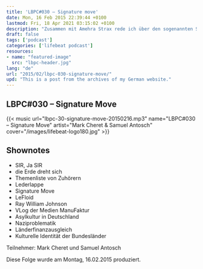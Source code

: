 ```yaml
---
title: 'LBPC#030 – Signature move'
date: Mon, 16 Feb 2015 22:39:44 +0100
lastmod: Fri, 18 Apr 2021 03:15:02 +0100
description: "Zusammen mit Amehra Strax rede ich über den sogenannten Signature Move, Asylkultur und kulturelle Identität der Bundesländer Deutschlands"
draft: false
tags: ['podcast']
categories: ['lifebeat podcast']
resources:
- name: "featured-image"
  src: "lbpc-header.jpg"
lang: "de"
url: "2015/02/lbpc-030-signature-move/"
upd: "This is a post from the archives of my German website."
---
```


## LBPC#030 – Signature Move

{{< music url="lbpc-30-signature-move-20150216.mp3" name="LBPC#030 – Signature Move" artist="Mark Cheret & Samuel Antosch" cover="/images/lifebeat-logo180.jpg" >}}

## Shownotes

- SIR, Ja SIR
- die Erde dreht sich
- Themenliste von Zuhörern
- Lederlappe
- Signature Move
- LeFloid
- Ray William Johnson
- VLog der Medien ManuFaktur
- Asylkultur in Deutschland
- Naziproblematik
- Länderfinanzausgleich
- Kulturelle Identität der Bundesländer

Teilnehmer:
Mark Cheret und Samuel Antosch

Diese Folge wurde am Montag, 16.02.2015 produziert.
